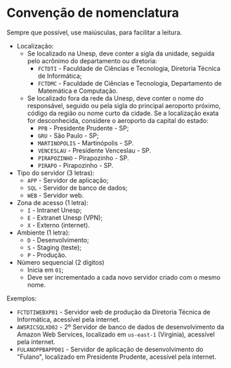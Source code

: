 # Convenção de nomenclatura

Sempre que possível, use maiúsculas, para facilitar a leitura.

- Localização:
  - Se localizado na Unesp, deve conter a sigla da unidade, seguida pelo acrônimo do departamento ou diretoria:
    - `FCTDTI` - Faculdade de Ciências e Tecnologia, Diretoria Técnica de Informática;
    - `FCTDMC` - Faculdade de Ciências e Tecnologia, Departamento de Matemática e Computação.
  - Se localizado fora da rede da Unesp, deve conter o nome do responsável, seguido ou pela sigla do principal aeroporto próximo, código da região ou nome curto da cidade. Se a localização exata for desconhecida, considere o aeroporto da capital do estado:
    - `PPB` - Presidente Prudente - SP;
    - `GRU` - São Paulo - SP;
    - `MARTINOPOLIS` - Martinópolis - SP.
    - `VENCESLAU` - Presidente Venceslau - SP.
    - `PIRAPOZINHO` - Pirapozinho - SP.
    - `PIRAPO` - Pirapozinho - SP.
- Tipo do servidor (3 letras):
  - `APP` - Servidor de aplicação;
  - `SQL` - Servidor de banco de dados;
  - `WEB` - Servidor web.
- Zona de acesso (1 letra):
  - `I` - Intranet Unesp;
  - `E` - Extranet Unesp (VPN);
  - `X` - Externo (internet).
- Ambiente (1 letra):
  - `D` - Desenvolvimento;
  - `S` - Staging (teste);
  - `P` - Produção.
- Número sequencial (2 dígitos)
  - Inicia em `01`;
  - Deve ser incrementado a cada novo servidor criado com o mesmo nome.

Exemplos:

- `FCTDTIWEBXP01` - Servidor web de produção da Diretoria Técnica de Informática, acessível pela internet.
- `AWSRICSQLXD02` - 2º Servidor de banco de dados de desenvolvimento da Amazon Web Services, localizado em `us-east-1` (Virginia), acessível pela internet.
- `FULANOPPBAPPD01` - Servidor de aplicação de desenvolvimento do "Fulano", localizado em Presidente Prudente, acessível pela internet.
